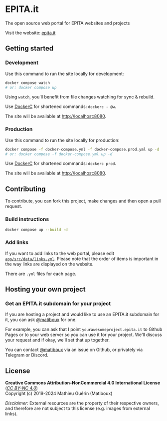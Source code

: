 # EPITA.it

The open source web portal for EPITA websites and projects

Visit the website: [epita.it](https://epita.it/)


## Getting started

### Development

Use this command to run the site locally for development:

```sh
docker compose watch
# or: docker compose up
```

Using `watch`, you'll benefit from file changes watching for sync & rebuild.

Use [DockerC](https://github.com/matiboux/dockerc) for shortened commands: `dockerc - @w`.

The site will be available at [http://localhost:8080](http://localhost:8080).

### Production

Use this command to run the site locally for production:

```sh
docker compose -f docker-compose.yml -f docker-compose.prod.yml up -d
# or: docker compose -f docker-compose.yml up -d
```

Use [DockerC](https://github.com/matiboux/dockerc) for shortened commands: `dockerc prod`.

The site will be available at [http://localhost:8080](http://localhost:8080).


## Contributing

To contribute, you can fork this project, make changes and then open a pull request.

### Build instructions

```sh
docker compose up --build -d
```

### Add links

If you want to add links to the web portal, please edit [`app/src/data/links.yml`](app/src/data/links.yml).
Please note that the order of items is important in the way links are displayed on the website.

There are `.yml` files for each page.


## Hosting your own project

### Get an EPITA.it subdomain for your project

If you are hosting a project and would like to use an EPITA.it subdomain for it, you can ask [@matiboux](https://github.com/matiboux) for one.

For example, you can ask that I point `yourawesomeproject.epita.it` to Github Pages or to your web server so you can use it for your project. We'll discuss your request and if okay, we'll set that up together.

You can contact [@matiboux](https://github.com/matiboux) via an issue on Github, or privately via Telegram or Discord.


## License

**Creative Commons Attribution-NonCommercial 4.0 International License**
([*CC BY-NC 4.0*](https://creativecommons.org/licenses/by-nc/4.0))  
Copyright (c) 2019-2024 Mathieu Guérin (Matiboux)

*Disclaimer:* External resources are the property of their respective owners,
and therefore are not subject to this license (e.g. images from external links).
